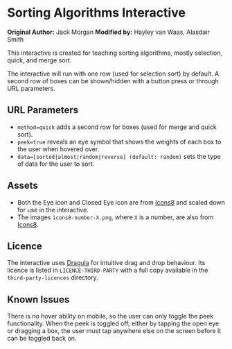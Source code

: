 # Sorting Algorithms Interactive

**Original Author:** Jack Morgan
**Modified by:** Hayley van Waas, Alasdair Smith

This interactive is created for teaching sorting algorithms, mostly selection, quick, and merge sort.

The interactive will run with one row (used for selection sort) by default.
A second row of boxes can be shown/hidden with a button press or through URL parameters.

## URL Parameters

- `method=quick` adds a second row for boxes (used for merge and quick sort).
- `peek=true` reveals an eye symbol that shows the weights of each box to the user when hovered over.
- `data=[sorted|almost|random|reverse] (default: random)` sets the type of data for the user to sort.

## Assets

- Both the Eye icon and Closed Eye icon are from [Icons8](https://icons8.com) and scaled down for use in the interactive.
- The images `icons8-number-X.png`, where `X` is a number, are also from [Icons8](https://icons8.com).

## Licence

The interactive uses [Dragula](https://github.com/bevacqua/dragula) for intuitive drag and drop behaviour.
Its licence is listed in `LICENCE-THIRD-PARTY` with a full copy available in the `third-party-licences` directory.

## Known Issues

There is no hover ability on mobile, so the user can only toggle the peek functionality.
When the peek is toggled off, either by tapping the open eye or dragging a box, the user must tap anywhere else on the screen before it can be toggled back on.
